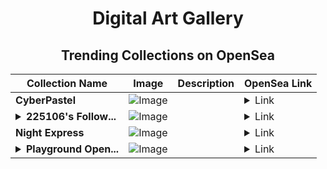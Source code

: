 <div align="center">

# Digital Art Gallery

## Trending Collections on OpenSea

| Collection Name                       | Image                                                                                     | Description                       | OpenSea Link                                                                                          |
|---------------------------------------|-------------------------------------------------------------------------------------------|-----------------------------------|--------------------------------------------------------------------------------------------------------|
| **CyberPastel** | ![Image](https://i.seadn.io/s/raw/files/8b3dda31e7f913ac81694cf6cb8ebbde.jpg?w=500&auto=format?w=200&auto=format) |  | <details><summary>Link</summary>[CyberPastel](https://opensea.io/collection/cyberpastel)</details> |
| **<details><summary>225106's Follow...</summary>225106's Follower</details>** | ![Image](https://i.seadn.io/s/raw/files/19f9f090920392cc3650cbdf4361755b.png?w=500&auto=format?w=200&auto=format) |  | <details><summary>Link</summary>[225106's Follower](https://opensea.io/collection/225106-s-follower)</details> |
| **Night Express** | ![Image](https://i.seadn.io/s/raw/files/e0eacccc93afc34ad474f19c40f8131d.jpg?w=500&auto=format?w=200&auto=format) |  | <details><summary>Link</summary>[Night Express](https://opensea.io/collection/night-express)</details> |
| **<details><summary>Playground Open...</summary>Playground Open Ticketing Ecosystem Event 11793</details>** | ![Image](https://i.seadn.io/s/raw/files/ad4b567b5e819f5eb9dc8588aeb6896f.png?w=500&auto=format?w=200&auto=format) |  | <details><summary>Link</summary>[Playground Open Ticketing Ecosystem Event 11793](https://opensea.io/collection/playground-open-ticketing-ecosystem-event-11793)</details> |

</div>